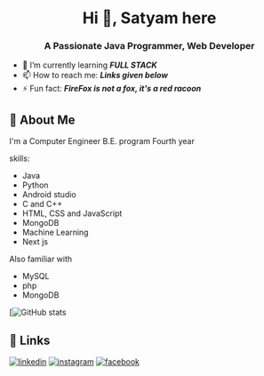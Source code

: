 

<h1 align="center">Hi 👋, Satyam here</h1>
<h3 align="center">A Passionate Java Programmer, Web Developer</h3>

- 🌱 I’m currently learning ***FULL STACK***
- 📫 How to reach me: ***Links given below***
- ⚡ Fun fact: ***FireFox  is not a fox, it's a red racoon***



## 🚀 About Me
I'm a Computer Engineer B.E. program Fourth year 

skills:  
- Java    
- Python  
- Android studio  
- C and C++
-  HTML, CSS and JavaScript 
-  MongoDB
-  Machine Learning
-  Next js

Also familiar with  
- MySQL
- php
- MongoDB


[![GitHub stats](https://camo.githubusercontent.com/dcb1dcf3b8d7dee7201d599e12e96c90984d7b70856dda335d4aaf5433dba0dd/68747470733a2f2f6769746875622d726561646d652d73746174732e76657263656c2e6170702f6170693f757365726e616d653d616e7572616768617a72612673686f775f69636f6e733d7472756526686964653d636f6e74726962732c7072732663616368655f7365636f6e64733d3836343030267468656d653d6a6f6c6c79)






## 🔗 Links
[![linkedin](https://img.shields.io/badge/linkedin-0A66C2?style=for-the-badge&logo=linkedin&logoColor=white)](https://www.linkedin.com/in/satyam-singh-612415223/)
[![instagram](https://img.shields.io/badge/Instagram-8a3ab9?style=for-the-badge&logo=instagram&logoColor=white)](https://www.instagram.com/satyam_singh_3/)
[![facebook](https://img.shields.io/badge/FaceBook-4267B2?style=for-the-badge&logo=facebook&logoColor=white)](https://www.facebook.com/profile.php?id=100010308858186)
